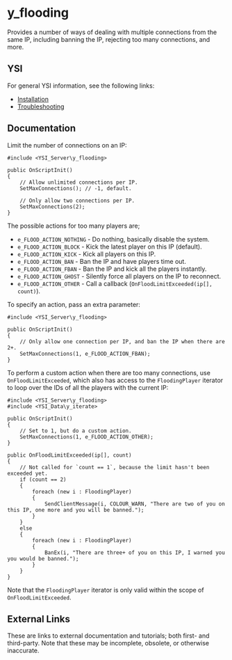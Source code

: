 # y_flooding

Provides a number of ways of dealing with multiple connections from the same IP, including banning the IP, rejecting too many connections, and more.

## YSI

For general YSI information, see the following links:

* [Installation](../installation.md)
* [Troubleshooting](../troubleshooting.md)

## Documentation

Limit the number of connections on an IP:

```pawn
#include <YSI_Server\y_flooding>

public OnScriptInit()
{
	// Allow unlimited connections per IP.
	SetMaxConnections(); // -1, default.

	// Only allow two connections per IP.
	SetMaxConnections(2);
}
```

The possible actions for too many players are;

* `e_FLOOD_ACTION_NOTHING` - Do nothing, basically disable the system.
* `e_FLOOD_ACTION_BLOCK` - Kick the latest player on this IP (default).
* `e_FLOOD_ACTION_KICK` - Kick all players on this IP.
* `e_FLOOD_ACTION_BAN` - Ban the IP and have players time out.
* `e_FLOOD_ACTION_FBAN` - Ban the IP and kick all the players instantly.
* `e_FLOOD_ACTION_GHOST` - Silently force all players on the IP to reconnect.
* `e_FLOOD_ACTION_OTHER` - Call a callback (`OnFloodLimitExceeded(ip[], count)`).

To specify an action, pass an extra parameter:

```pawn
#include <YSI_Server\y_flooding>

public OnScriptInit()
{
	// Only allow one connection per IP, and ban the IP when there are 2+.
	SetMaxConnections(1, e_FLOOD_ACTION_FBAN);
}
```

To perform a custom action when there are too many connections, use
`OnFloodLimitExceeded`, which also has access to the `FloodingPlayer` iterator
to loop over the IDs of all the players with the current IP:

```pawn
#include <YSI_Server\y_flooding>
#include <YSI_Data\y_iterate>

public OnScriptInit()
{
	// Set to 1, but do a custom action.
	SetMaxConnections(1, e_FLOOD_ACTION_OTHER);
}

public OnFloodLimitExceeded(ip[], count)
{
	// Not called for `count == 1`, because the limit hasn't been exceeded yet.
	if (count == 2)
	{
		foreach (new i : FloodingPlayer)
		{
			SendClientMessage(i, COLOUR_WARN, "There are two of you on this IP, one more and you will be banned.");
		}
	}
	else
	{
		foreach (new i : FloodingPlayer)
		{
			BanEx(i, "There are three+ of you on this IP, I warned you you would be banned.");
		}
	}
}
```

Note that the `FloodingPlayer` iterator is only valid within the scope of
`OnFloodLimitExceeded`.

## External Links

These are links to external documentation and tutorials; both first- and third-party.  Note that these may be incomplete, obsolete, or otherwise inaccurate.

